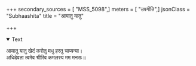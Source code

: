 +++
secondary_sources = [ "MSS_5098",]
meters = [ "उपगीति",]
jsonClass = "Subhaashita"
title = "आयातु यातु"

+++

<details open><summary>Text</summary>

आयातु यातु खेदं करोतु मधु हरतु चाप्यन्या।  
अधिदेवता त्वमेव श्रीरिव कमलस्य मम मनसः॥
</details>

